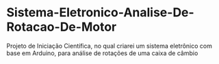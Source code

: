 # Sistema-Eletronico-Analise-De-Rotacao-De-Motor
Projeto de Iniciação Científica, no qual criarei um sistema eletrônico com base em Arduino, para análise de rotações de uma caixa de câmbio
